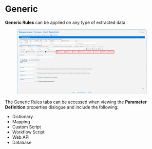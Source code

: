 # Generic

**Generic Rules** can be applied on any type of extracted data.

<figure><img src="../../../.gitbook/assets/image (134).png" alt=""><figcaption></figcaption></figure>

The Generic Rules tabs can be accessed when viewing the **Parameter Definition** properties dialogue and include the following:

* Dictionary
* Mapping
* Custom Script
* Workflow Script
* Web API
* Database
